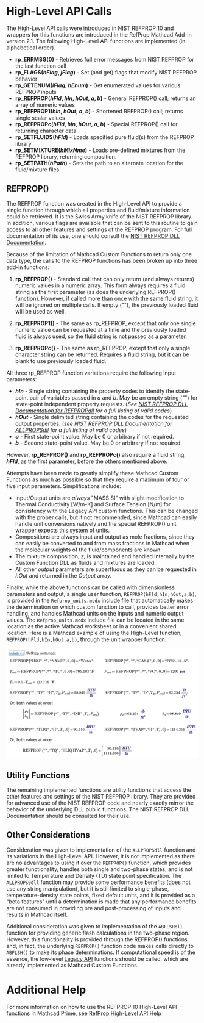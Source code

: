 # High-Level API Calls

The High-Level API calls were introduced in NIST REFPROP 10 and wrappers for this functions are introduced in the RefProp Mathcad Add-in version 2.1.  The following High-Level API functions are implemented (in alphabetical order).

* **rp_ERRMSG(0)** - Retrieves full error messages from NIST REFPROP for the last function call
* **rp_FLAGS(_hFlag_, _jFlag_)** - Set (and get) flags that modify NIST REFPROP behavior
* **rp_GETENUM(_iFlag_, _hEnum_)** - Get enumerated values for various REFPROP inputs
* **rp_REFPROP(_hFld_, _hIn_, _hOut_, _a_, _b_)** - General REFPROP() call; returns an array of numeric values
* **rp_REFPROP1(_hIn_, _hOut_, _a_, _b_)** - Shortened REFPROP() call; returns single scalar values
* **rp_REFPROPc(_hFld_, _hIn_, _hOut_, _a_, _b_)** - Special REFPROP() call for returning character data 
* **rp_SETFLUIDS(_hFld_)** - Loads specified pure fluid(s) from the REFPROP library
* **rp_SETMIXTURE(_hMixNme_)** - Loads pre-defined mixtures from the REFPROP library, returning composition.
* **rp_SETPATH(_hPath_)** - Sets the path to an alternate location for the fluid/mixture files

## REFPROP()

The REFPROP function was created in the High-Level API to provide a single function through which all properties and fluid/mixture information could be retrieved.  It is the Swiss Army knife of the NIST REFPROP library.  In addition, various flags are available that can be sent to this routine to gain access to all other features and settings of the REFPROP program.  For full documentation of its use, one should consult the [NIST REFPROP DLL Documentation](https://refprop-docs.readthedocs.io/en/latest/DLL/index.html).

Because of the limitation of Mathcad Custom Functions to return only one data type, the calls to the REFPROP functions has been broken up into three add-in functions:

1. **rp_REFPROP()** - Standard call that can only return (and always returns) numeric values in a numeric array.  This form always requires a fluid string as the first parameter (as does the underlying REFPROP() function).  However, if called more than once with the same fluid string, it will be ignored on multiple calls.   If empty (""), the previously loaded fluid will be used as well.  

2. **rp_REFPROP1()** - The same as rp_REFPROP, except that only one single numeric value can be requested at a time and the previously loaded fluid is always used, so the fluid string is not passed as a parameter.

3. **rp_REFPROPc()** - The same as rp_REFPROP, except that only a single character string can be returned.  Requires a fluid string, but it can be blank to use previously loaded fluid.

All three rp_REFPROP function variations require the following input parameters:
- **_hIn_** - Single string containing the property codes to identify the state-point pair of variables passed in _a_ and _b_.  May be an empty string ("") for state-point independent property requests.  (_See [NIST REFPROP DLL Documentation for REFPROPdll](https://refprop-docs.readthedocs.io/en/latest/DLL/high_level.html#f/_/REFPROPdll) for a full listing of valid codes_)
- **_hOut_** - Single delimited string containing the codes for the requested output properties. (_see [NIST REFPROP DLL Documentation for ALLPROPSdll](https://refprop-docs.readthedocs.io/en/latest/DLL/high_level.html#f/_/ALLPROPSdll) for a full listing of valid codes_) 
- **_a_** - First state-point value.  May be 0 or arbitrary if not required.
- **_b_** - Second state-point value. May be 0 or arbitrary if not required.

However, **rp_REFPROP()** and **rp_REFPROPc()** also require a fluid string, **_hFld_**, as the first parameter, before the others mentioned above.

Attempts have been made to greatly simplify these Mathcad Custom Functions as much as possible so that they require a maximum of four or five input parameters.  Simplifications include:
* Input/Output units are _always_ "MASS SI" with slight modification to Thermal Conductivity [W/m-K] and Surface Tension [N/m] for consistency with the Legacy API custom functions.  This can be changed with the proper calls, but it not recommended, since Mathcad can easily handle unit conversions natively and the special REFPROP() unit wrapper expects this system of units.
* Compositions are always input and output as mole fractions, since they can easily be converted to and from mass fractions in Mathcad when the molecular weights of the fluid/components are known.
* The mixture composition, _z_, is maintained and handled internally by the Custom Function DLL as fluids and mixtures are loaded.
* All other _output_ parameters are superfluous as they can be requested in _hOut_ and returned in the _Output_ array.  

Finally, while the above functions can be called with dimensionless parameters and output, a single user function, `REFPROP(hFld,hIn,hOut,a,b)`, is provided in the `Refprop_units.mcdx` include file that automatically makes the determination on which custom function to call, provides better error handling, and handles Mathcad units on the inputs and numeric output values.  The `Refprop_units.mcdx` include file can be located in the same location as the active Mathcad worksheet or in a convenient shared location. Here is a Mathcad example of using the High-Level function, `REFPROP(hFld,hIn,hOut,a,b)`, through the unit wrapper function.

![Example Screenshot](img/Screenshot-HLUnits.png "High-Level Units Screenshot")

## Utility Functions

The remaining implemented functions are utility functions that access the other features and settings of the NIST REFPROP library.  They are provided for advanced use of the NIST REFPROP code and nearly exactly mirror the behavior of the underlying DLL public functions.  The NIST REFPROP DLL Documentation should be consulted for their use.

## Other Considerations

Consideration was given to implementation of the `ALLPROPSdll` function and its variations in the High-Level API.  However, it is not implemented as there are no advantages to using it over the `REFPROP()` function, which provides greater functionality, handles both single and two-phase states, and is not limited to Temperature and Density (TD) state point specification.  The `ALLPROPS0dll` function may provide some performance benefits (does not use any string manipulation), but it is still limited to single-phase, temperature-density state points, fixed default units, and it is provided as a "beta features" until a determination is made that any performance benefits are not consumed in providing pre and post-processing of inputs and results in Mathcad itself.

Additional consideration was given to implementation of the `ABFLSHdll` function for providing generic flash calculations in the two-phase region.  However, this functionality is provided through the REFPROP() functions and, in fact, the underlying `REFPROP()` function code makes calls directly to `ABFLSH()` to make its phase determinations.  If computational speed is of the essence, the low-level [Legacy API](LegacyAPI.md) functions should be called, which are already implemented as Mathcad Custom Functions.

# Additional Help

For more information on how to use the REFPROP 10 High-Level API functions in Mathcad Prime, see [RefProp High-Level API Help](https://raw.githack.com/usnistgov/REFPROP-wrappers/master/wrappers/Mathcad/doc/HELP_EN/Refprop/RefpropHelp.htm) 